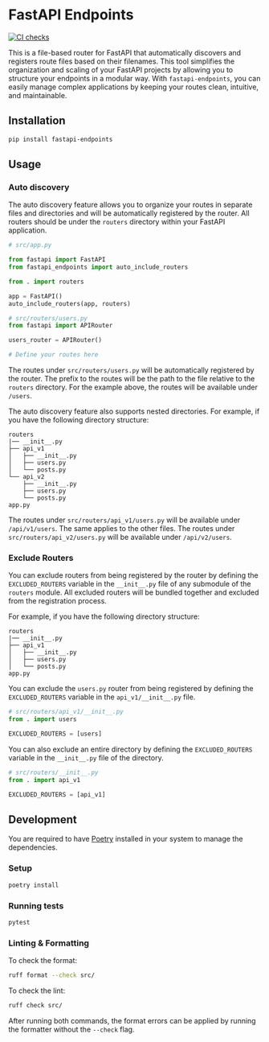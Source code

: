 # FastAPI Endpoints

[![CI checks](https://github.com/vladNed/fastapi-endpoints/actions/workflows/ci.yaml/badge.svg?branch=main)](https://github.com/vladNed/fastapi-endpoints/actions/workflows/ci.yaml)

This is a file-based router for FastAPI that automatically discovers and registers route files based on their filenames.
This tool simplifies the organization and scaling of your FastAPI projects by allowing you to structure your endpoints in a modular way.
With `fastapi-endpoints`, you can easily manage complex applications by keeping your routes clean, intuitive, and maintainable.

## Installation

```bash
pip install fastapi-endpoints
```

## Usage

### Auto discovery

The auto discovery feature allows you to organize your routes in separate files and directories and will be automatically registered by the router.
All routers should be under the `routers` directory within your FastAPI application.

```python
# src/app.py

from fastapi import FastAPI
from fastapi_endpoints import auto_include_routers

from . import routers

app = FastAPI()
auto_include_routers(app, routers)
```

```python
# src/routers/users.py
from fastapi import APIRouter

users_router = APIRouter()

# Define your routes here
```

The routes under `src/routers/users.py` will be automatically registered by the router. The prefix to the routes will be the path to the file relative to the `routers` directory.
For the example above, the routes will be available under `/users`.

The auto discovery feature also supports nested directories. For example, if you have the following directory structure:

```
routers
|── __init__.py
├── api_v1
│   ├── __init__.py
│   ├── users.py
│   └── posts.py
└── api_v2
    ├── __init__.py
    ├── users.py
    └── posts.py
app.py
```

The routes under `src/routers/api_v1/users.py` will be available under `/api/v1/users`.
The same applies to the other files. The routes under `src/routers/api_v2/users.py` will be available under `/api/v2/users`.

### Exclude Routers

You can exclude routers from being registered by the router by defining the `EXCLUDED_ROUTERS` variable in the `__init__.py` file of any submodule of the `routers` module. All excluded routers will be bundled together and excluded from the registration process.

For example, if you have the following directory structure:
```
routers
|── __init__.py
├── api_v1
│   ├── __init__.py
│   ├── users.py
│   └── posts.py
app.py
```

You can exclude the `users.py` router from being registered by defining the `EXCLUDED_ROUTERS` variable in the `api_v1/__init__.py` file.

```python
# src/routers/api_v1/__init__.py
from . import users

EXCLUDED_ROUTERS = [users]
```

You can also exclude an entire directory by defining the `EXCLUDED_ROUTERS` variable in the `__init__.py` file of the directory.

```python
# src/routers/__init__.py
from . import api_v1

EXCLUDED_ROUTERS = [api_v1]
```


## Development

You are required to have [Poetry](https://python-poetry.org/) installed in your system to manage the dependencies.

### Setup

```bash
poetry install
```

### Running tests

```bash
pytest
```

### Linting & Formatting

To check the format:
```bash
ruff format --check src/
```

To check the lint:
```bash
ruff check src/
```

After running both commands, the format errors can be applied by running the formatter without the `--check` flag.


